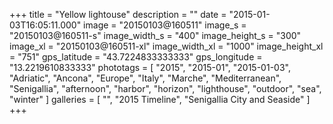 +++
title = "Yellow lightouse"
description = ""
date = "2015-01-03T16:05:11.000"
image = "20150103@160511"
image_s = "20150103@160511-s"
image_width_s = "400"
image_height_s = "300"
image_xl = "20150103@160511-xl"
image_width_xl = "1000"
image_height_xl = "751"
gps_latitude = "43.7224833333333"
gps_longitude = "13.2219610833333"
phototags = [ "2015", "2015-01", "2015-01-03", "Adriatic", "Ancona", "Europe", "Italy", "Marche", "Mediterranean", "Senigallia", "afternoon", "harbor", "horizon", "lighthouse", "outdoor", "sea", "winter" ]
galleries = [ "", "2015 Timeline", "Senigallia City and Seaside" ]
+++
